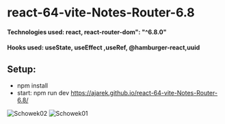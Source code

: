 # react-64-vite-Notes-Router-6.8
#### Technologies used: react, react-router-dom": "^6.8.0"
#### Hooks used: useState,  useEffect ,useRef, @hamburger-react,uuid
## Setup:
* npm install
* start: npm run dev
https://ajarek.github.io/react-64-vite-Notes-Router-6.8/


![Schowek02](https://user-images.githubusercontent.com/61388692/224853871-7fdcd98e-c0be-47f4-b74d-bd43cabe0289.png)
![Schowek01](https://user-images.githubusercontent.com/61388692/224853906-39569537-1a0a-4b21-96c8-e8810eec184d.png)
